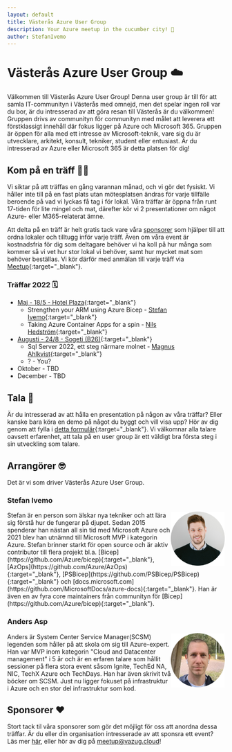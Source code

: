```yaml
---
layout: default
title: Västerås Azure User Group
description: Your Azure meetup in the cucumber city! 🥒
author: StefanIvemo
---
```


# Västerås Azure User Group ☁️

Välkommen till Västerås Azure User Group! Denna user group är till för att samla IT-communityn i Västerås med omnejd, men det spelar ingen roll var du bor, är du intresserad av att göra resan till Västerås är du välkommen! Gruppen drivs av communityn för communityn med målet att leverera ett förstklassigt innehåll där fokus ligger på Azure och Microsoft 365. Gruppen är öppen för alla med ett intresse av Microsoft-teknik, vare sig du är utvecklare, arkitekt, konsult, tekniker, student eller entusiast. Är du intresserad av Azure eller Microsoft 365 är detta platsen för dig!

## Kom på en träff 👩‍💻

Vi siktar på att träffas en gång varannan månad, och vi gör det fysiskt. Vi håller inte till på en fast plats utan mötesplatsen ändras för varje tillfälle beroende på vad vi lyckas få tag i för lokal. Våra träffar är öppna från runt 17-tiden för lite mingel och mat, därefter kör vi 2 presentationer om något Azure- eller M365-relaterat ämne.

Att delta på en träff är helt gratis tack vare våra [sponsorer](./sponsors) som hjälper till att ordna lokaler och tilltugg inför varje träff. Även om våra event är kostnadsfria för dig som deltagare behöver vi ha koll på hur många som kommer så vi vet hur stor lokal vi behöver, samt hur mycket mat som behöver beställas. Vi kör därför med anmälan till varje träff via [Meetup](https://www.meetup.com/vasteras-azure-user-group/){:target="_blank"}.

### Träffar 2022 🗓️

- [Maj - 18/5 - Hotel Plaza](https://www.meetup.com/vasteras-azure-user-group/events/285372657/?isFirstPublish=true){:target="_blank"}
  - Strengthen your ARM using Azure Bicep - [Stefan Ivemo](https://twitter.com/StefanIvemo){:target="_blank"}
  - Taking Azure Container Apps for a spin - [Nils Hedström](https://twitter.com/NilsHedstrom){:target="_blank"}
- [Augusti - 24/8 - Sogeti (B26)](https://www.meetup.com/vasteras-azure-user-group/events/285953578/){:target="_blank"}
  - Sql Server 2022, ett steg närmare molnet - [Magnus Ahlkvist](https://twitter.com/Transmokopter){:target="_blank"}
  - ? - You?
- Oktober - TBD
- December - TBD

## Tala 📢
Är du intresserad av att hålla en presentation på någon av våra träffar? Eller kanske bara köra en demo på något du byggt och vill visa upp? Hör av dig genom att fylla i [detta formulär](https://forms.office.com/r/aZG26jhRzp){:target="_blank"}. Vi välkomnar alla talare oavsett erfarenhet, att tala på en user group är ett väldigt bra första steg i sin utveckling som talare.

## Arrangörer 🤓

Det är vi som driver Västerås Azure User Group.

### Stefan Ivemo

<img src="./media/organizers/ivemo.png" align="right" width="125px"/>
Stefan är en person som älskar nya tekniker och att lära sig förstå hur de fungerar på djupet. Sedan 2015 spenderar han nästan all sin tid med Microsoft Azure och 2021 blev han utnämnd till Microsoft MVP i kategorin Azure. Stefan brinner starkt för open source och är aktiv contributor till flera projekt bl.a. [Bicep](https://github.com/Azure/bicep){:target="_blank"}, [AzOps](https://github.com/Azure/AzOps){:target="_blank"}, [PSBicep](https://github.com/PSBicep/PSBicep){:target="_blank"} och [docs.microsoft.com](https://github.com/MicrosoftDocs/azure-docs){:target="_blank"}. Han är även en av fyra core maintainers från communityn för [Bicep](https://github.com/Azure/bicep){:target="_blank"}.

### Anders Asp

<img src="./media/organizers/asp.png" align="right" width="125px"/>
Anders är System Center Service Manager(SCSM) legenden som håller på att skola om sig till Azure-expert. Han var MVP inom kategorin "Cloud and Datacenter management" i 5 år och är en erfaren talare som hållit sessioner på flera stora event såsom Ignite, TechEd NA, NIC, TechX Azure och TechDays. Han har även skrivit två böcker om SCSM. Just nu ligger fokuset på infrastruktur i Azure och en stor del infrastruktur som kod.

## Sponsorer ❤️

Stort tack til våra sponsorer som gör det möjligt för oss att anordna dessa träffar. Är du eller din organisation intresserade av att sponsra ett event? Läs mer [här](./sponsors), eller hör av dig på [meetup@vazug.cloud](mailto:meetup@vazug.cloud)!
